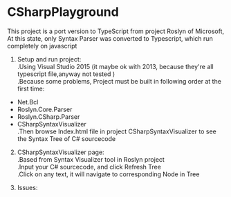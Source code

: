 # CSharpPlayground
 This project is a port version to TypeScript from project Roslyn of Microsoft,   
 At this state, only Syntax Parser was converted to Typescript, which run completely on javascript  

1. Setup and run project:  
.Using Visual Studio 2015 (it maybe ok with 2013, because they're all typescript file,anyway not tested )  
.Because some problems, Project must be built in following order at the first time:  
  - Net.Bcl
  - Roslyn.Core.Parser
  - Roslyn.CSharp.Parser
  - CSharpSyntaxVisualizer  
.Then browse Index.html file in project CSharpSyntaxVisualizer to see the Syntax Tree of C# sourcecode

2. CSharpSyntaxVisualizer page:  
 .Based from Syntax Visualizer tool in Roslyn project  
 .Input your C# sourcecode, and click Refresh Tree  
 .Click on any text, it will navigate to corresponding Node in Tree  

3. Issues:  


  
